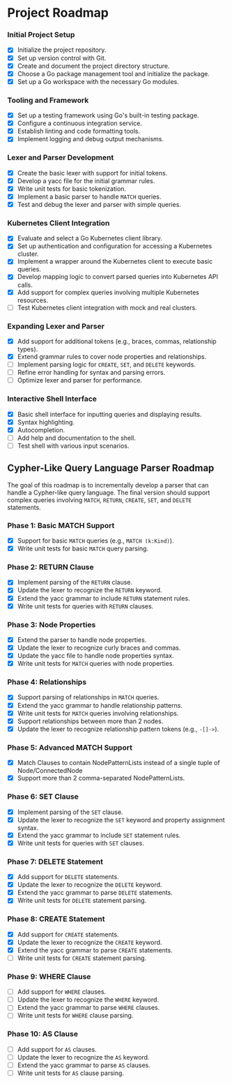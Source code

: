 # Project Roadmap

### Initial Project Setup

- [x] Initialize the project repository.
- [x] Set up version control with Git.
- [x] Create and document the project directory structure.
- [x] Choose a Go package management tool and initialize the package.
- [x] Set up a Go workspace with the necessary Go modules.

### Tooling and Framework

- [x] Set up a testing framework using Go's built-in testing package.
- [x] Configure a continuous integration service.
- [x] Establish linting and code formatting tools.
- [x] Implement logging and debug output mechanisms.

### Lexer and Parser Development

- [x] Create the basic lexer with support for initial tokens.
- [x] Develop a yacc file for the initial grammar rules.
- [x] Write unit tests for basic tokenization.
- [x] Implement a basic parser to handle `MATCH` queries.
- [x] Test and debug the lexer and parser with simple queries.

### Kubernetes Client Integration

- [x] Evaluate and select a Go Kubernetes client library.
- [x] Set up authentication and configuration for accessing a Kubernetes cluster.
- [x] Implement a wrapper around the Kubernetes client to execute basic queries.
- [x] Develop mapping logic to convert parsed queries into Kubernetes API calls.
- [x] Add support for complex queries involving multiple Kubernetes resources.
- [ ] Test Kubernetes client integration with mock and real clusters.

### Expanding Lexer and Parser

- [x] Add support for additional tokens (e.g., braces, commas, relationship types).
- [x] Extend grammar rules to cover node properties and relationships.
- [ ] Implement parsing logic for `CREATE`, `SET`, and `DELETE` keywords.
- [ ] Refine error handling for syntax and parsing errors.
- [ ] Optimize lexer and parser for performance.

### Interactive Shell Interface

- [x] Basic shell interface for inputting queries and displaying results.
- [x] Syntax highlighting.
- [x] Autocompletion.
- [ ] Add help and documentation to the shell.
- [ ] Test shell with various input scenarios.

## Cypher-Like Query Language Parser Roadmap

The goal of this roadmap is to incrementally develop a parser that can handle a Cypher-like query language. The final version should support complex queries involving `MATCH`, `RETURN`, `CREATE`, `SET`, and `DELETE` statements.

### Phase 1: Basic MATCH Support

- [x] Support for basic `MATCH` queries (e.g., `MATCH (k:Kind)`).
- [x] Write unit tests for basic `MATCH` query parsing.

### Phase 2: RETURN Clause

- [x] Implement parsing of the `RETURN` clause.
- [x] Update the lexer to recognize the `RETURN` keyword.
- [x] Extend the yacc grammar to include `RETURN` statement rules.
- [x] Write unit tests for queries with `RETURN` clauses.

### Phase 3: Node Properties

- [x] Extend the parser to handle node properties.
- [x] Update the lexer to recognize curly braces and commas.
- [x] Update the yacc file to handle node properties syntax.
- [x] Write unit tests for `MATCH` queries with node properties.

### Phase 4: Relationships

- [x] Support parsing of relationships in `MATCH` queries.
- [x] Extend the yacc grammar to handle relationship patterns.
- [x] Write unit tests for `MATCH` queries involving relationships.
- [x] Support relationships between more than 2 nodes.
- [x] Update the lexer to recognize relationship pattern tokens (e.g., `-[]->`).

### Phase 5: Advanced MATCH Support

- [x] Match Clauses to contain NodePatternLists instead of a single tuple of Node/ConnectedNode
- [x] Support more than 2 comma-separated NodePatternLists.

### Phase 6: SET Clause

- [x] Implement parsing of the `SET` clause.
- [x] Update the lexer to recognize the `SET` keyword and property assignment syntax.
- [x] Extend the yacc grammar to include `SET` statement rules.
- [x] Write unit tests for queries with `SET` clauses.

### Phase 7: DELETE Statement

- [x] Add support for `DELETE` statements.
- [x] Update the lexer to recognize the `DELETE` keyword.
- [x] Extend the yacc grammar to parse `DELETE` statements.
- [x] Write unit tests for `DELETE` statement parsing.

### Phase 8: CREATE Statement

- [x] Add support for `CREATE` statements.
- [x] Update the lexer to recognize the `CREATE` keyword.
- [x] Extend the yacc grammar to parse `CREATE` statements.
- [ ] Write unit tests for `CREATE` statement parsing.

### Phase 9: WHERE Clause

- [ ] Add support for `WHERE` clauses.
- [ ] Update the lexer to recognize the `WHERE` keyword.
- [ ] Extend the yacc grammar to parse `WHERE` clauses.
- [ ] Write unit tests for `WHERE` clause parsing.

### Phase 10: AS Clause

- [ ] Add support for `AS` clauses.
- [ ] Update the lexer to recognize the `AS` keyword.
- [ ] Extend the yacc grammar to parse `AS` clauses.
- [ ] Write unit tests for `AS` clause parsing.
